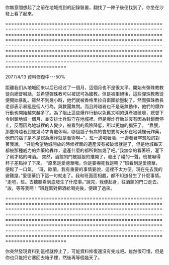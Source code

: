 你無意間想起了之前在地城找到的記錄裝置，翻找了一陣子後便找到了。你坐在沙發上看了起來。

=====================================================================================================================================================================================================================================================================================================================================================================================================================================================================

2077/4/13
資料修復中---50%

距離我们从地城回来以后已经过了一個月，這個月也不是很太平。開始有彈珠教教徒向總督喊話，並希望彈珠教可以被認可為國教。但是被拒絕後，這些彈珠教教徒便開始暴亂。雖然不到幾小時，他們就被香格里拉自衛團給壓制了。然而彈珠教長老卻表示暴亂是個人行為，與教團無關。而且跨越者也不是毫無動作，他們的爆炸行動也開始越來越多了。為了阻止這些爆炸行動以免舊文明的遺產被破壞，總督下令封鎖地城一個月，並安排士兵駐守在地城裡。但是爆炸行動並沒有因為封鎖而停止，反而因為地城裡的人變少，被看到的風險降低，所以更加的猖狂了。
“靠腰，那些跨越者到底幾時才肯罷休啊，哪個腦子有病的會想要每天都在地城裡玩炸藥，他們的腦子是不是認為爆炸就是藝術啊~”，班一邊喝著酒，一邊發著牢騷般的對著我說。
“只能希望地城開放的時候裡面的遺產沒有被破壞就是了，但是地城每天都被那種威力的炸藥給轟炸，遺產什麼的都所剩無幾了吧。”我無奈的看著班，灌下了剛才點的啤酒。
突然，酒館的門被狠狠的推開了，發出了碰的一聲，班被嚇得杯子差點掉了下來。
“原來是愛德華哦，你是要嚇死我是嗎？”班看到是愛德華，便鬆了一口氣。
“班，歐蘭，我有重要的事情要說，這裡不太方便。現在先去我的避難屋。”愛德華扔下這一句就走了。我和班面面相覷，都不知道發生了什麼事情。
“走吧，班。去聽聽看到底發生了什麼事。”說完，我便起身，往酒館的門口走去。
“誒，等等我啊！”班趕緊對把酒給喝完後，便跟了過來。

=====================================================================================================================================================================================================================================================================================================================================================================================================================================================================

你突然發現資料到這裡就停止了，可能資料修復還沒有完成吧。雖然很可惜，但是你也只能把它塞回去箱子裡，然後再等個幾天了。
